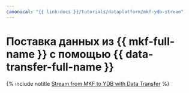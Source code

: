 ```yaml
---
canonical: "{{ link-docs }}/tutorials/dataplatform/mkf-ydb-stream"
---
```


# Поставка данных из {{ mkf-full-name }} с помощью {{ data-transfer-full-name }}

{% include notitle [Stream from MKF to YDB with Data Transfer](../../_tutorials/dataplatform/data-transfer-mkf-ydb.md) %}

